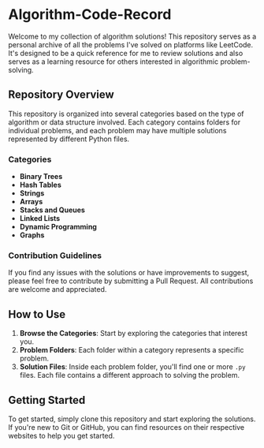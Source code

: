 # Algorithm-Code-Record

Welcome to my collection of algorithm solutions! This repository serves as a personal archive of all the problems I've solved on platforms like LeetCode. It's designed to be a quick reference for me to review solutions and also serves as a learning resource for others interested in algorithmic problem-solving.

## Repository Overview

This repository is organized into several categories based on the type of algorithm or data structure involved. Each category contains folders for individual problems, and each problem may have multiple solutions represented by different Python files.

### Categories

- **Binary Trees**
- **Hash Tables**
- **Strings**
- **Arrays**
- **Stacks and Queues**
- **Linked Lists**
- **Dynamic Programming**
- **Graphs**


### Contribution Guidelines

If you find any issues with the solutions or have improvements to suggest, please feel free to contribute by submitting a Pull Request. All contributions are welcome and appreciated.

## How to Use

1. **Browse the Categories**: Start by exploring the categories that interest you.
2. **Problem Folders**: Each folder within a category represents a specific problem.
3. **Solution Files**: Inside each problem folder, you'll find one or more `.py` files. Each file contains a different approach to solving the problem.

## Getting Started

To get started, simply clone this repository and start exploring the solutions. If you're new to Git or GitHub, you can find resources on their respective websites to help you get started.

